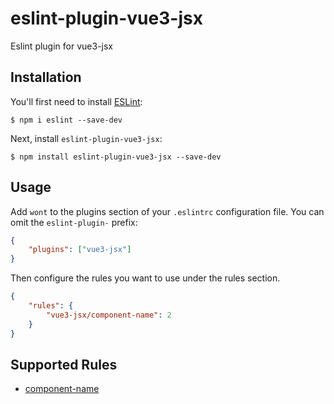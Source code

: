 # eslint-plugin-vue3-jsx

Eslint plugin for vue3-jsx

## Installation

You'll first need to install [ESLint](http://eslint.org):

```
$ npm i eslint --save-dev
```

Next, install `eslint-plugin-vue3-jsx`:

```
$ npm install eslint-plugin-vue3-jsx --save-dev
```

## Usage

Add `wont` to the plugins section of your `.eslintrc` configuration file. You can omit the `eslint-plugin-` prefix:

```json
{
    "plugins": ["vue3-jsx"]
}
```

Then configure the rules you want to use under the rules section.

```json
{
    "rules": {
        "vue3-jsx/component-name": 2
    }
}
```

## Supported Rules

-   [component-name](https://github.com/lk0606/lint/blob/master/packages/eslint-plugin-vue3-jsx/docs/rules/component-name.md)
